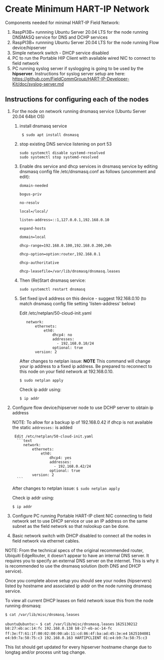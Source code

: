 # Create Minimum HART-IP Network

Components needed for minimal HART-IP Field Network:
1. RaspPI3B+ runnning Ubuntu Server 20.04 LTS for the node running DNSMASQ service for DNS and DCHP services
1. RaspPI3B+ runnning Ubuntu Server 20.04 LTS for the node running Flow device/hipserver
1. Simple network switch - DHCP service disabled
1. PC to run the Portable HIP Client with available wired NIC to connect to field network
1. PC running syslog server if syslogging is going to be used by the **hipserver**. Instructions for syslog server setup are here: https://github.com/FieldCommGroup/HART-IP-Developer-Kit/doc/syslog-server.md

## Instructions for configuring each of the nodes
1. For the node on network running dnsmasq service (Ubuntu Server 20.04 64bit OS)

   1. install dnsmasq service
      ```text
       $ sudo apt install dnsmasq
       ```
   1. stop existing DNS service listening on port 53
      ```text
      sudo systemctl disable systemd-resolved
      sudo systemctl stop systemd-resolved
       ```
   1. Enable dns service and dhcp services in dnsmasq service by editing dnsmasq config file /etc/dnsmasq.conf as follows (uncomment and edit):

      `domain-needed`

      `bogus-priv`

      `no-resolv` 

      `local=/local/` 

      `listen-address=::1,127.0.0.1,192.168.0.10` 

      `expand-hosts` 

      `domain=local` 

      `dhcp-range=192.168.0.100,192.168.0.200,24h` 

      `dhcp-option=option:router,192.168.0.1` 

      `dhcp-authoritative` 

      `dhcp-leasefile=/var/lib/dnsmasq/dnsmasq.leases`

   1. Then (Re)Start dnsmasq service: 

      `sudo systemctl restart dnsmasq`
   1. Set fixed ipv4 address on this device - suggest 192.168.0.10 (to match dnsmasq config file setting 'listen-address' below)

        Edit /etc/netplan/50-cloud-init.yaml 
         ```text
            network:
                ethernets:
                    eth0:
                        dhcp4: no
                        addresses:
                          - 192.168.0.10/24
                        optional: true
                version: 2
         ```
       After changes to netplan issue: 
       **NOTE** This command will change your ip address to a fixed ip address. Be prepared to reconnect to this node on your field network at 192.168.0.10.

      `$ sudo netplan apply` 

      Check ip addr using: 

      `$ ip addr` 

1. Configure flow device/hipserver node to use DCHP server to obtain ip address

   NOTE: To allow for a backup ip of 192.168.0.42 if dhcp is not available the static `addresses:` is added
   
        Edit /etc/netplan/50-cloud-init.yaml 
         ```text
            network:
                ethernets:
                    eth0:
                        dhcp4: yes
                        addresses:
                          - 192.168.0.42/24
                        optional: true
                version: 2
         ```
   After changes to netplan issue:
    `$ sudo netplan apply` 

   Check ip addr using: 

    `$ ip addr` 

3. Configure PC running Portable HART-IP client NIC connecting to field network set to use DHCP service or use an IP address on the same subnet as the field network so that nslookup can be done.

4. Basic network switch with DHCP disabled to connect all the nodes in field network via ethernet cables.

NOTE: From the technical specs of the original recommended router, Ubiquiti EdgeRouter, it doesn't appear to have an internal DNS server. It requires you to specify an external DNS server on the internet. This is why it is recommended to use the dnsmasq solution (both DNS and DHCP service).



Once you complete above setup you should see your nodes (hipservers) listed by hostname and associated ip addr on the node running dnsmasq service.

To view all current DHCP leases on field network issue this from the node running dnsmasq: 

`$ cat /var/lib/misc/dnsmasq.leases` 

`ubuntu@ubuntu:~ $ cat /var/lib/misc/dnsmasq.leases`
`1625130212 b8:27:eb:ac:14:fc 192.168.0.138 b8-27-eb-ac-14-fc ff:3e:f7:61:1f:00:02:00:00:ab:11:cd:86:4f:ba:ad:45:3e:e4`
`1625104081 e4:b9:7a:58:75:c3 192.168.0.163 HARTIPCLIENT 01:e4:b9:7a:58:75:c3`

This list should get updated for every hipserver hostname change due to longtag and/or process unit tag change.

 
